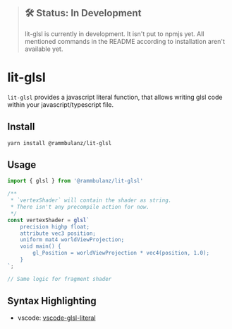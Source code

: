 > ## 🛠 Status: In Development
> lit-glsl is currently in development. It isn't put to npmjs yet.
> All mentioned commands in the README according to installation aren't available yet.

# lit-glsl

`lit-glsl` provides a javascript literal function, that allows writing glsl code within your javascript/typescript file.

## Install

```
yarn install @rammbulanz/lit-glsl
```

## Usage

```typescript
import { glsl } from '@rammbulanz/lit-glsl'

/**
 * `vertexShader` will contain the shader as string.
 * There isn't any precompile action for now.
 */
const vertexShader = glsl`
	precision highp float;
	attribute vec3 position;
	uniform mat4 worldViewProjection;
	void main() {
		gl_Position = worldViewProjection * vec4(position, 1.0);
	}
`;

// Same logic for fragment shader

```

## Syntax Highlighting

- vscode: [vscode-glsl-literal](https://marketplace.visualstudio.com/items?itemName=boyswan.glsl-literal)
